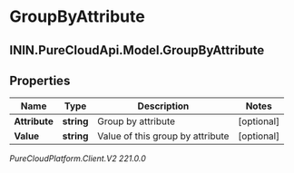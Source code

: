 # GroupByAttribute

## ININ.PureCloudApi.Model.GroupByAttribute

## Properties

|Name | Type | Description | Notes|
|------------ | ------------- | ------------- | -------------|
| **Attribute** | **string** | Group by attribute | [optional] |
| **Value** | **string** | Value of this group by attribute | [optional] |



_PureCloudPlatform.Client.V2 221.0.0_
